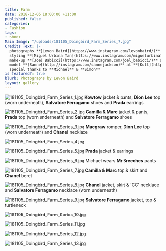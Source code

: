 ```yaml
---
title: Farm
date: 2018-12-05 18:00:00 +11:00
published: false
categories:
- Fashion
tags:
- Shoot
Main Image: "/uploads/181105_Doingbird_Farm_Series_7.jpg"
Credits Text: |-
  photographs **[Levon Baird](https://www.instagram.com/levonbaird/)** at **[Company1](https://www.instagram.com/company1agency/)**
  styling **[Miguel Urbina Tan](https://www.instagram.com/miguelurbinatan/)**
  make-up **[Joel Babicci](https://www.instagram.com/joel_babicci/)** at **[Work Agency](https://www.instagram.com/workagency/)**
  model **[Sanne](http://instagram.com/sannejackson)** at **[Kult](https://www.instagram.com/kultaustralia/)**
  special thanks to **Michael** & **Simon**
is featured?: true
blurb: Photographs by Levon Baird
layout: gallery
---
```


![181105_Doingbird_Farm_Series_1.jpg](/uploads/181105_Doingbird_Farm_Series_1.jpg)
**Kowtow** jacket & pants, **Dion Lee** top (worn underneath), **Salvatore Ferragamo** shoes and **Prada** earrings

![181105_Doingbird_Farm_Series_2.jpg](/uploads/181105_Doingbird_Farm_Series_2.jpg)
**Camilla & Marc** jacket & pants, **Prada** top (worn underneath) and **Salvatore Ferragamo** shoes

![181105_Doingbird_Farm_Series_3.jpg](/uploads/181105_Doingbird_Farm_Series_3.jpg)
**Macgraw** romper, **Dion Lee** top (worn underneath) and **Chanel** necklace

![181105_Doingbird_Farm_Series_4.jpg](/uploads/181105_Doingbird_Farm_Series_4.jpg)

![181105_Doingbird_Farm_Series_5.jpg](/uploads/181105_Doingbird_Farm_Series_5.jpg)
**Prada** jacket & earrings

![181105_Doingbird_Farm_Series_6.jpg](/uploads/181105_Doingbird_Farm_Series_6.jpg)
Michael wears **Mr Breeches** pants

![181105_Doingbird_Farm_Series_7.jpg](/uploads/181105_Doingbird_Farm_Series_7.jpg)
**Camilla & Marc** top & skirt and **Chanel** beret

![181105_Doingbird_Farm_Series_8.jpg](/uploads/181105_Doingbird_Farm_Series_8.jpg)
**Chanel** jacket, skirt & 'CC' necklace and **Salvatore Ferragamo** necklace (worn underneath)

![181105_Doingbird_Farm_Series_9.jpg](/uploads/181105_Doingbird_Farm_Series_9.jpg)
**Salvatore Ferragamo** jacket, top & turtleneck

![181105_Doingbird_Farm_Series_10.jpg](/uploads/181105_Doingbird_Farm_Series_10.jpg)

![181105_Doingbird_Farm_Series_11.jpg](/uploads/181105_Doingbird_Farm_Series_11.jpg)

![181105_Doingbird_Farm_Series_12.jpg](/uploads/181105_Doingbird_Farm_Series_12.jpg)

![181105_Doingbird_Farm_Series_13.jpg](/uploads/181105_Doingbird_Farm_Series_13.jpg)



